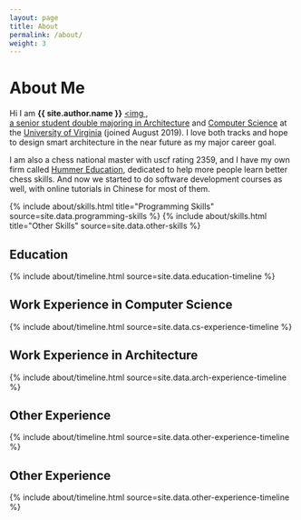 ```yaml
---
layout: page
title: About
permalink: /about/
weight: 3
---
```


# **About Me**

Hi I am **{{ site.author.name }}** <a target="_blank" rel="noopener noreferrer" href="https://raw.githubusercontent.com/aemmadi/aemmadi/master/wave.gif"><img ,<br>
a senior student double majoring in [Architecture](https://www.arch.virginia.edu) and [Computer Science](https://engineering.virginia.edu/departments/computer-science/about-computer-science/about-us) at the [University of Virginia](https://www.virginia.edu) (joined August 2019). I love both tracks and hope to design smart architecture in the near future as my major career goal. 
  
I am also a chess national master with uscf rating 2359, and I have my own firm called [Hummer Education](https://www.littlehummerchess.club), dedicated to help more people learn better chess skills. And now we started to do software development courses as well, with online tutorials in Chinese for most of them.



<div class="row">
{% include about/skills.html title="Programming Skills" source=site.data.programming-skills %}
{% include about/skills.html title="Other Skills" source=site.data.other-skills %}
</div>

## Education
<div class="row">
  {% include about/timeline.html source=site.data.education-timeline %}
</div>

## Work Experience in Computer Science
<div class="row">
  {% include about/timeline.html source=site.data.cs-experience-timeline %}
</div>

## Work Experience in Architecture
<div class="row">
  {% include about/timeline.html source=site.data.arch-experience-timeline %}
</div>

## Other Experience
<div class="row">
  {% include about/timeline.html source=site.data.other-experience-timeline %}
</div>


## Other Experience
<div class="row">
  {% include about/timeline.html source=site.data.other-experience-timeline %}
</div>



